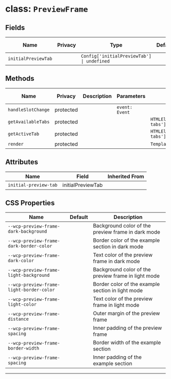 # class: `PreviewFrame`

## Fields

| Name                | Privacy | Type                                       | Default | Description | Inherited From |
| ------------------- | ------- | ------------------------------------------ | ------- | ----------- | -------------- |
| `initialPreviewTab` |         | `Config['initialPreviewTab'] \| undefined` |         |             |                |

## Methods

| Name               | Privacy   | Description | Parameters     | Return                                           | Inherited From |
| ------------------ | --------- | ----------- | -------------- | ------------------------------------------------ | -------------- |
| `handleSlotChange` | protected |             | `event: Event` |                                                  |                |
| `getAvailableTabs` | protected |             |                | `HTMLElementTagNameMap['wcp-tabs']['tabs']`      |                |
| `getActiveTab`     | protected |             |                | `HTMLElementTagNameMap['wcp-tabs']['activeTab']` |                |
| `render`           | protected |             |                | `TemplateResult`                                 |                |

## Attributes

| Name                  | Field             | Inherited From |
| --------------------- | ----------------- | -------------- |
| `initial-preview-tab` | initialPreviewTab |                |

## CSS Properties

| Name                                     | Default | Description                                         |
| ---------------------------------------- | ------- | --------------------------------------------------- |
| `--wcp-preview-frame-dark-background`    |         | Background color of the preview frame in dark mode  |
| `--wcp-preview-frame-dark-border-color`  |         | Border color of the example section in dark mode    |
| `--wcp-preview-frame-dark-color`         |         | Text color of the preview frame in dark mode        |
| `--wcp-preview-frame-light-background`   |         | Background color of the preview frame in light mode |
| `--wcp-preview-frame-light-border-color` |         | Border color of the example section in light mode   |
| `--wcp-preview-frame-light-color`        |         | Text color of the preview frame in light mode       |
| `--wcp-preview-frame-distance`           |         | Outer margin of the preview frame                   |
| `--wcp-preview-frame-spacing`            |         | Inner padding of the preview frame                  |
| `--wcp-preview-frame-border-width`       |         | Border width of the example section                 |
| `--wcp-preview-frame-spacing`            |         | Inner padding of the example section                |

<hr/>
